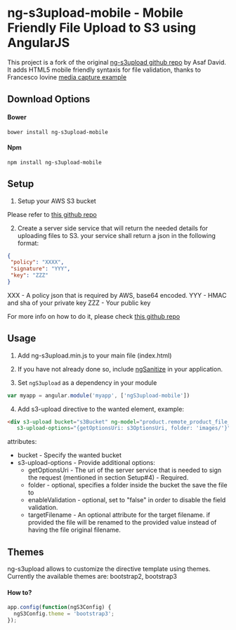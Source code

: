 ng-s3upload-mobile - Mobile Friendly File Upload to S3 using AngularJS
===========

This project is a fork of the original [ng-s3upload github repo](https://github.com/asafdav/ng-s3upload) by Asaf David. It adds HTML5 mobile friendly syntaxis for file validation, thanks to Francesco Iovine [media capture example](http://www.francesco.iovine.name/w3c/mediacapture/)

## Download Options

#### Bower 
```
bower install ng-s3upload-mobile
```

#### Npm
```
npm install ng-s3upload-mobile
```

## Setup

1. Setup your AWS S3 bucket

Please refer to [this github repo](https://github.com/asafdav/ng-s3upload)

2. Create a server side service that will return the needed details for uploading files to S3.
your service shall return a json in the following format: 

  ```json
  {
   "policy": "XXXX",
   "signature": "YYY",
   "key": "ZZZ"
  }
  ```
XXX - A policy json that is required by AWS, base64 encoded.
YYY - HMAC and sha of your private key
ZZZ - Your public key

For more info on how to do it, please check [this github repo](https://github.com/asafdav/ng-s3upload)

## Usage

1. Add ng-s3upload.min.js to your main file (index.html)

2. If you have not already done so, include [ngSanitize]( http://ajax.googleapis.com/ajax/libs/angularjs/1.0.3/angular-sanitize.js) in your application.

3. Set `ngS3upload` as a dependency in your module
  ```javascript
  var myapp = angular.module('myapp', ['ngS3upload-mobile'])
  ```

4. Add s3-upload directive to the wanted element, example:
  ```html
  <div s3-upload bucket="s3Bucket" ng-model="product.remote_product_file_url"
     s3-upload-options="{getOptionsUri: s3OptionsUri, folder: 'images/'}">
  ```

attributes: 
* bucket - Specify the wanted bucket
* s3-upload-options - Provide additional options:
  * getOptionsUri - The uri of the server service that is needed to sign the request (mentioned in section Setup#4) - Required. 
  * folder - optional, specifies a folder inside the bucket the save the file to
  * enableValidation - optional, set to "false" in order to disable the field validation.
  * targetFilename - An optional attribute for the target filename. if provided the file will be renamed to the provided value instead of having the file original filename.
  
## Themes
ng-s3upload allows to customize the directive template using themes. Currently the available themes are: bootstrap2, bootstrap3

#### How to?

```javascript
app.config(function(ngS3Config) {
  ngS3Config.theme = 'bootstrap3';
});
```

